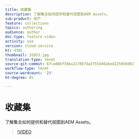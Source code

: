 ```yaml
---
title: 收藏集
description: 了解集合如何提供和替代视图到AEM Assets。
sub-product: 资产
feature: collections
topics: authoring
audience: author
doc-type: feature video
activity: use
version: cloud-service
kt: 4301
thumbnail: 32053.jpg
translation-type: tm+mt
source-git-commit: 67ca08bf386a217807da3755d46abed225050d02
workflow-type: tm+mt
source-wordcount: '23'
ht-degree: 8%

---
```



# 收藏集

了解集合如何提供和替代视图到AEM Assets。

>[!VIDEO](https://video.tv.adobe.com/v/32053/?quality=12&learn=on&hidetitle=true)